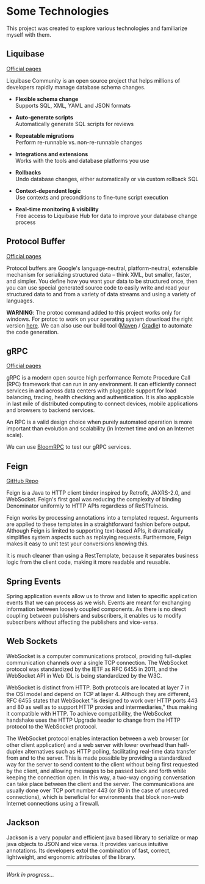 # Some Technologies

This project was created to explore various technologies and familiarize myself with them.


## Liquibase

[Official pages](https://www.liquibase.org/get-started/how-liquibase-works)

Liquibase Community is an open source project that helps millions of developers rapidly manage database schema changes.

- **Flexible schema change**  
Supports SQL, XML, YAML and JSON formats
  
- **Auto-generate scripts**  
Automatically generate SQL scripts for reviews
 
- **Repeatable migrations**  
Perform re-runnable vs. non-re-runnable changes
  
- **Integrations and extensions**  
Works with the tools and database platforms you use
  
- **Rollbacks**  
Undo database changes, either automatically or via custom rollback SQL
  
- **Context-dependent logic**  
Use contexts and preconditions to fine-tune script execution

- **Real-time monitoring & visibility**  
Free access to Liquibase Hub for data to improve your database change process


## Protocol Buffer

[Official pages](https://developers.google.com/protocol-buffers)

Protocol buffers are Google's language-neutral, platform-neutral, extensible mechanism for serializing structured data
– think XML, but smaller, faster, and simpler. You define how you want your data to be structured once,
then you can use special generated source code to easily write and read your structured data to and from a variety
of data streams and using a variety of languages.

**WARNING**: The protoc command added to this project works only for windows.
For protoc to work on your operating system download the right version [here](https://github.com/protocolbuffers/protobuf/releases).
We can also use our build tool ([Maven](https://dzone.com/articles/compile-protocol-buffers-using-maven) / 
[Gradle](https://medium.com/@DivyaJaisawal/generate-java-code-from-proto-file-using-gradle-1fb9fe64e046)) to automate the code generation.


## gRPC

[Official pages](https://grpc.io/)

gRPC is a modern open source high performance Remote Procedure Call (RPC) framework that can run in any environment.
It can efficiently connect services in and across data centers with pluggable support for load balancing, tracing,
health checking and authentication. It is also applicable in last mile of distributed computing to connect devices,
mobile applications and browsers to backend services.

An RPC is a valid design choice when purely automated operation is more important than evolution and scalability
(in Internet time and on an Internet scale).

We can use [BloomRPC](https://github.com/uw-labs/bloomrpc) to test our gRPC services.


## Feign

[GitHub Repo](https://github.com/OpenFeign/feign)

Feign is a Java to HTTP client binder inspired by Retrofit, JAXRS-2.0, and WebSocket.
Feign's first goal was reducing the complexity of binding Denominator uniformly to HTTP APIs regardless of ReSTfulness.

Feign works by processing annotations into a templated request. Arguments are applied to these templates in
a straightforward fashion before output. Although Feign is limited to supporting text-based APIs, it dramatically
simplifies system aspects such as replaying requests.
Furthermore, Feign makes it easy to unit test your conversions knowing this.

It is much cleaner than using a RestTemplate, because it separates business logic from the client code,
making it more readable and reusable.


## Spring Events

Spring application events allow us to throw and listen to specific application events that we can process as we wish.
Events are meant for exchanging information between loosely coupled components. As there is no direct coupling between
publishers and subscribers, it enables us to modify subscribers without affecting the publishers and vice-versa.


## Web Sockets

WebSocket is a computer communications protocol, providing full-duplex communication channels over a single TCP connection.
The WebSocket protocol was standardized by the IETF as RFC 6455 in 2011, and the WebSocket API in Web IDL is being standardized by the W3C.

WebSocket is distinct from HTTP. Both protocols are located at layer 7 in the OSI model and depend on TCP at layer 4.
Although they are different, RFC 6455 states that WebSocket "is designed to work over HTTP ports 443 and 80 as well
as to support HTTP proxies and intermediaries," thus making it compatible with HTTP. To achieve compatibility,
the WebSocket handshake uses the HTTP Upgrade header to change from the HTTP protocol to the WebSocket protocol.

The WebSocket protocol enables interaction between a web browser (or other client application) and a web server with
lower overhead than half-duplex alternatives such as HTTP polling, facilitating real-time data transfer from and
to the server. This is made possible by providing a standardized way for the server to send content to the client
without being first requested by the client, and allowing messages to be passed back and forth while keeping the connection open.
In this way, a two-way ongoing conversation can take place between the client and the server.
The communications are usually done over TCP port number 443 (or 80 in the case of unsecured connections),
which is beneficial for environments that block non-web Internet connections using a firewall.


## Jackson

Jackson is a very popular and efficient java based library to serialize or map java objects to JSON and vice versa.
It provides various intuitive annotations.  Its developers extol the combination of fast, correct, lightweight,
and ergonomic attributes of the library.


---
*Work in progress...*